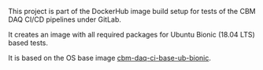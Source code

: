 This project is part of the DockerHub image build setup for tests of
the CBM DAQ CI/CD pipelines under GitLab.

It creates an image with all required packages for Ubuntu Bionic (18.04 LTS)
based tests.

It is based on the OS base image
[cbm-daq-ci-base-ub-bionic](https://github.com/wamu2/cbm-daq-ci-base-ub-bionic).
